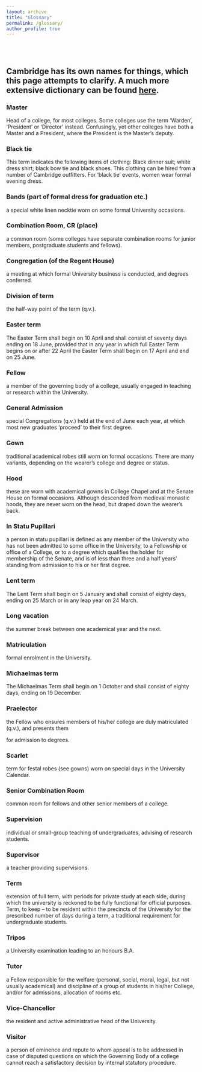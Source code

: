 ```yaml
---
layout: archive
title: "Glossary"
permalink: /glossary/
author_profile: true
---
```

<br>
<br>

## Cambridge has its own names for things, which this page attempts to clarify. A much more extensive dictionary can be found [here](https://www.queens.cam.ac.uk/visiting-the-college/history/university-facts/the-jargon). 

### Master
Head of a college, for most colleges. Some colleges use the term ‘Warden’, ‘President’ or ‘Director’ instead. Confusingly, yet other colleges have both a Master and a President, where the President is the Master’s deputy.

### Black tie
This term indicates the following items of clothing: Black dinner suit; white dress shirt; black bow tie
and black shoes. This clothing can be hired from a number of Cambridge outfitters. For ‘black tie’ events, women
wear formal evening dress.

### Bands (part of formal dress for graduation etc.)
a special white linen necktie worn on some formal University occasions.

### Combination Room, CR (place)
a common room (some colleges have separate combination rooms for junior members, postgraduate students and fellows).

### Congregation (of the Regent House) 
a meeting at which formal University business is conducted, and degrees conferred.

### Division of term
the half-way point of the term (q.v.).

### Easter term
The Easter Term shall begin on 10 April and shall consist of seventy days ending on 18 June,
provided that in any year in which full Easter Term begins on or after 22 April the Easter Term shall begin on 17
April and end on 25 June.

### Fellow
a member of the governing body of a college, usually engaged in teaching or research within the University.

### General Admission
special Congregations (q.v.) held at the end of June each year, at which most new
graduates ‘proceed’ to their first degree.

### Gown
traditional academical robes still worn on formal occasions. There are many variants, depending on the
wearer’s college and degree or status.

### Hood
these are worn with academical gowns in College Chapel and at the Senate House on formal occasions.
Although descended from medieval monastic hoods, they are never worn on the head, but draped down the
wearer’s back.

### In Statu Pupillari
a person in statu pupillari is defined as any member of the University who has not been
admitted to some office in the University, to a Fellowship or office of a College, or to a degree which qualifies the
holder for membership of the Senate, and is of less than three and a half years’ standing from admission to his or
her first degree.

### Lent term
The Lent Term shall begin on 5 January and shall consist of eighty days, ending on 25 March or in any
leap year on 24 March.

### Long vacation 
the summer break between one academical year and the next.

### Matriculation 
formal enrolment in the University.

### Michaelmas term
The Michaelmas Term shall begin on 1 October and shall consist of eighty days, ending on
19 December.

### Praelector
the Fellow who ensures members of his/her college are duly matriculated (q.v.), and presents them

for admission to degrees.
### Scarlet 
term for festal robes (see gowns) worn on special days in the University Calendar.

### Senior Combination Room
common room for fellows and other senior members of a college.

### Supervision 
individual or small-group teaching of undergraduates, advising of research students.


### Supervisor
 a teacher providing supervisions.
 
### Term
 extension of full term, with periods for private study at each side, during which the university is reckoned
to be fully functional for official purposes.
Term, to keep – to be resident within the precincts of the University for the prescribed number of days during
a term, a traditional requirement for undergraduate students.

### Tripos 
a University examination leading to an honours B.A.

### Tutor 
 a Fellow responsible for the welfare (personal, social, moral, legal, but not usually academical) and discipline
of a group of students in his/her College, and/or for admissions, allocation of rooms etc.

### Vice-Chancellor
the resident and active administrative head of the University.

### Visitor 
a person of eminence and repute to whom appeal is to be addressed in case of disputed questions on
which the Governing Body of a college cannot reach a satisfactory decision by internal statutory procedure.